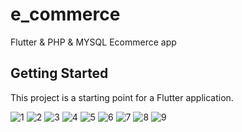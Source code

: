# e_commerce

Flutter & PHP & MYSQL Ecommerce app

## Getting Started

This project is a starting point for a Flutter application.


![1](https://github.com/hatemkobicy/e_commerce/assets/62618939/34f860b9-c4be-4396-bb0b-db6ce0e8e5be)
![2](https://github.com/hatemkobicy/e_commerce/assets/62618939/bae21f72-a115-4a75-8182-c0073c805168)
![3](https://github.com/hatemkobicy/e_commerce/assets/62618939/9442e50d-d7bf-42d7-84c6-d642f197ca3d)
![4](https://github.com/hatemkobicy/e_commerce/assets/62618939/9d6b51e6-ce8b-4bf4-a9e6-6a4d8db6acf4)
![5](https://github.com/hatemkobicy/e_commerce/assets/62618939/c4e424c6-2ad4-407a-9c8b-3f3d9c614077)
![6](https://github.com/hatemkobicy/e_commerce/assets/62618939/5113c1e7-80d2-4d30-ab1c-99f789bae9f3)
![7](https://github.com/hatemkobicy/e_commerce/assets/62618939/4f9022a9-8b7d-43e6-8edc-a6f1c45728d9)
![8](https://github.com/hatemkobicy/e_commerce/assets/62618939/a5561246-2d70-4513-ab4e-e8b3d510a993)
![9](https://github.com/hatemkobicy/e_commerce/assets/62618939/3a511102-2487-4f7a-95b8-8d25c13a6859)
